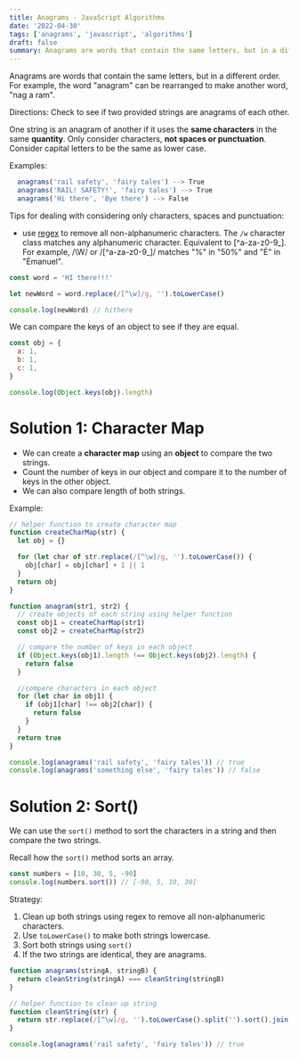 ```yaml
---
title: Anagrams - JavaScript Algorithms
date: '2022-04-30'
tags: ['anagrams', 'javascript', 'algorithms']
draft: false
summary: Anagrams are words that contain the same letters, but in a different order.
---
```


Anagrams are words that contain the same letters, but in a different order. For example, the word "anagram" can be rearranged to make another word, "nag a ram".

Directions: Check to see if two provided strings are anagrams of each other.

One string is an anagram of another if it uses the **same characters** in the same **quantity**. Only consider characters, **not spaces or punctuation**. Consider capital letters to be the same as lower case.

Examples:

```js
  anagrams('rail safety', 'fairy tales') --> True
  anagrams('RAIL! SAFETY!', 'fairy tales') --> True
  anagrams('Hi there', 'Bye there') --> False
```

Tips for dealing with considering only characters, spaces and punctuation:

- use [regex](https://developer.mozilla.org/en-US/docs/Web/JavaScript/Guide/Regular_Expressions/Character_Classes) to remove all non-alphanumeric characters. The `/w` character class matches any alphanumeric character. Equivalent to [^a-za-z0-9_]. For example, /\W/ or /[^a-za-z0-9_]/ matches "%" in "50%" and "É" in "Émanuel".

```js
const word = 'HI there!!!'

let newWord = word.replace(/[^\w]/g, '').toLowerCase()

console.log(newWord) // hithere
```

We can compare the keys of an object to see if they are equal.

```js
const obj = {
  a: 1,
  b: 1,
  c: 1,
}

console.log(Object.keys(obj).length)
```

# Solution 1: Character Map

- We can create a **character map** using an **object** to compare the two strings.
- Count the number of keys in our object and compare it to the number of keys in the other object.
- We can also compare length of both strings.

Example:

```js
// helper function to create character map
function createCharMap(str) {
  let obj = {}

  for (let char of str.replace(/[^\w]/g, '').toLowerCase()) {
    obj[char] = obj[char] + 1 || 1
  }
  return obj
}

function anagram(str1, str2) {
  // create objects of each string using helper function
  const obj1 = createCharMap(str1)
  const obj2 = createCharMap(str2)

  // compare the number of keys in each object
  if (Object.keys(obj1).length !== Object.keys(obj2).length) {
    return false
  }

  //compare characters in each object
  for (let char in obj1) {
    if (obj1[char] !== obj2[char]) {
      return false
    }
  }
  return true
}

console.log(anagrams('rail safety', 'fairy tales')) // true
console.log(anagrams('something else', 'fairy tales')) // false
```

# Solution 2: Sort()

We can use the `sort()` method to sort the characters in a string and then compare the two strings.

Recall how the `sort()` method sorts an array.

```js
const numbers = [10, 30, 5, -90]
console.log(numbers.sort()) // [-90, 5, 10, 30]
```

Strategy:

1. Clean up both strings using regex to remove all non-alphanumeric characters.
2. Use `toLowerCase()` to make both strings lowercase.
3. Sort both strings using `sort()`
4. If the two strings are identical, they are anagrams.

```js
function anagrams(stringA, stringB) {
  return cleanString(stringA) === cleanString(stringB)
}

// helper function to clean up string
function cleanString(str) {
  return str.replace(/[^\w]/g, '').toLowerCase().split('').sort().join('')
}

console.log(anagrams('rail safety', 'fairy tales')) // true
```
